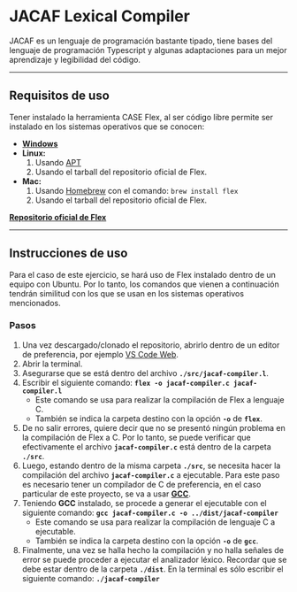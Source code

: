 # JACAF Lexical Compiler

JACAF es un lenguaje de programación bastante tipado, tiene bases del lenguaje de programación Typescript y algunas adaptaciones para un mejor aprendizaje y legibilidad del código.

---

## Requisitos de uso

Tener instalado la herramienta CASE Flex, al ser código libre permite ser instalado en los sistemas operativos que se conocen:

- [**Windows**](http://gnuwin32.sourceforge.net/packages/flex.htm)
- **Linux:**
  1. Usando [APT](https://howtoinstall.co/es/flex)
  1. Usando el tarball del repositorio oficial de Flex.
- **Mac:**
  1. Usando [Homebrew](https://brew.sh/index_es) con el comando: `brew install flex`
  1. Usando el tarball del repositorio oficial de Flex.

[**Repositorio oficial de Flex**](https://github.com/westes/flex/releases)

---

## Instrucciones de uso

Para el caso de este ejercicio, se hará uso de Flex instalado dentro de un equipo con Ubuntu. Por lo tanto, los comandos que vienen a continuación tendrán similitud con los que se usan en los sistemas operativos mencionados.

### Pasos

1. Una vez descargado/clonado el repositorio, abrirlo dentro de un editor de preferencia, por ejemplo [VS Code Web](https://vscode.dev/).
1. Abrir la terminal.
1. Asegurarse que se está dentro del archivo **`./src/jacaf-compiler.l`**.
1. Escribir el siguiente comando: **`flex -o jacaf-compiler.c jacaf-compiler.l`**
   - Este comando se usa para realizar la compilación de Flex a lenguaje C.
   - También se indica la carpeta destino con la opción **`-o`** de **`flex`**.
1. De no salir errores, quiere decir que no se presentó ningún problema en la compilación de Flex a C. Por lo tanto, se puede verificar que efectivamente el archivo **`jacaf-compiler.c`** está dentro de la carpeta **`./src`**.
1. Luego, estando dentro de la misma carpeta **`./src`**, se necesita hacer la compilación del archivo **`jacaf-compiler.c`** a ejecutable. Para este paso es necesario tener un compilador de C de preferencia, en el caso particular de este proyecto, se va a usar [**GCC**](https://gcc.gnu.org/).
1. Teniendo **GCC** instalado, se procede a generar el ejecutable con el siguiente comando: **`gcc jacaf-compiler.c -o ../dist/jacaf-compiler`**
   - Este comando se usa para realizar la compilación de lenguaje C a ejecutable.
   - También se indica la carpeta destino con la opción **`-o`** de **`gcc`**.
1. Finalmente, una vez se halla hecho la compilación y no halla señales de error se puede proceder a ejecutar el analizador léxico. Recordar que se debe estar dentro de la carpeta **`./dist`**. En la terminal es sólo escribir el siguiente comando: **`./jacaf-compiler`**
